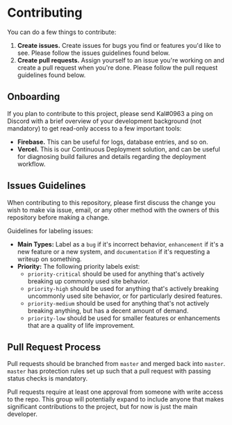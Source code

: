 # Contributing

You can do a few things to contribute:

1. **Create issues.** Create issues for bugs you find or features you'd like to see. Please follow the issues guidelines
   found below.
2. **Create pull requests.** Assign yourself to an issue you're working on and create a pull request when you're done.
   Please follow the pull request guidelines found below.

## Onboarding

If you plan to contribute to this project, please send Kal#0963 a ping on Discord with a brief overview of your
development background (not mandatory) to get read-only access to a few important tools:

- **Firebase.** This can be useful for logs, database entries, and so on.
- **Vercel.** This is our Continuous Deployment solution, and can be useful for diagnosing build failures and details
  regarding the deployment workflow.

## Issues Guidelines

When contributing to this repository, please first discuss the change you wish to make via issue,
email, or any other method with the owners of this repository before making a change.

Guidelines for labeling issues:

- **Main Types:** Label as a `bug` if it's incorrect behavior, `enhancement` if it's a new feature or a new system,
  and `documentation` if it's requesting a writeup on something.
- **Priority:** The following priority labels exist:
    - `priority-critical` should be used for anything that's actively breaking up commonly used site behavior.
    - `priority-high` should be used for anything that's actively breaking uncommonly used site behavior, or for
      particularly desired features.
    - `priority-medium` should be used for anything that's not actively breaking anything, but has a decent amount of
      demand.
    - `priority-low` should be used for smaller features or enhancements that are a quality of life
      improvement.

## Pull Request Process

Pull requests should be branched from `master` and merged back into `master`. `master` has protection rules set up such
that a pull request with passing status checks is mandatory.

Pull requests require at least one approval from someone with write access to the repo. This group will potentially
expand to include anyone that makes significant contributions to the project, but for now is just the main developer.